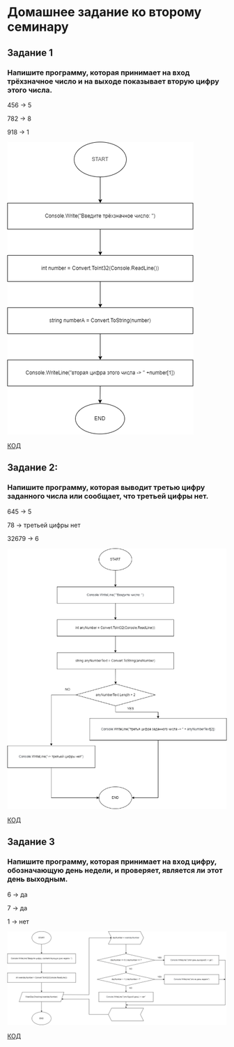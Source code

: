 # Домашнее задание ко второму семинару

## Задание 1

### Напишите программу, которая принимает на вход трёхзначное число и на выходе показывает вторую цифру этого числа.

456 -> 5

782 -> 8

918 -> 1

![Блок-схема](https://github.com/XeniaLS13/Homework2Console/blob/main/Task1/diagram1.drawio.png)

 [КОД](https://github.com/XeniaLS13/Homework2Console/blob/main/Task1/Program.cs)

## Задание 2:

### Напишите программу, которая выводит третью цифру заданного числа или сообщает, что третьей цифры нет.

645 -> 5

78 -> третьей цифры нет

32679 -> 6

![Блок-схема](https://github.com/XeniaLS13/Homework2Console/blob/main/Task2/diagram2.drawio.png)

 [КОД](https://github.com/XeniaLS13/Homework2Console/blob/main/Task2/Program.cs)

## Задание 3

### Напишите программу, которая принимает на вход цифру, обозначающую день недели, и проверяет, является ли этот день выходным.

6 -> да

7 -> да

1 -> нет

![Блок-схема](https://github.com/XeniaLS13/Homework2Console/blob/main/Task3/diagram3.drawio.png) 

[КОД](https://github.com/XeniaLS13/Homework2Console/blob/main/Task3/Program.cs)